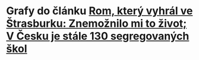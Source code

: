 # Grafy do článku [Rom, který vyhrál ve Štrasburku: Znemožnilo mi to život; V Česku je stále 130 segregovaných škol](https://www.irozhlas.cz/node/9192904)